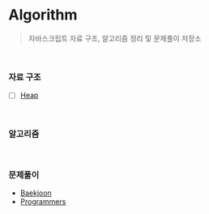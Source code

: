 # Algorithm

> 자바스크립트 자료 구조, 알고리즘 정리 및 문제풀이 저장소

<br>

### 자료 구조

- [ ] [Heap]()

<br>

### 알고리즘

<br>

### 문제풀이

- [Baekjoon](https://github.com/hyunwoome/ps-js/tree/main/src/ps/baekjoon)
- [Programmers](https://github.com/hyunwoome/ps-js/tree/main/src/ps/programmers)
